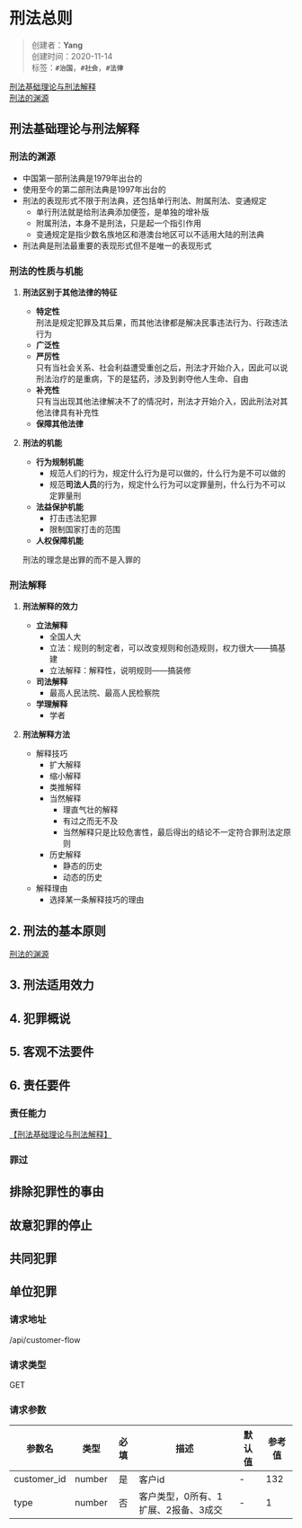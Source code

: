 # 刑法总则
>创建者：**Yang**  
>创建时间：2020-11-14  
>标签：**`#治国`**，**`#社会`**，**`#法律`**

[刑法基础理论与刑法解释](#刑法基础理论与刑法解释 "刑法基础理论与刑法解释")  
[刑法的渊源](#刑法的渊源 "刑法的渊源")

## 刑法基础理论与刑法解释  
### 刑法的渊源
- 中国第一部刑法典是1979年出台的
- 使用至今的第二部刑法典是1997年出台的
- 刑法的表现形式不限于刑法典，还包括单行刑法、附属刑法、变通规定
    - 单行刑法就是给刑法典添加便签，是单独的增补版
    - 附属刑法，本身不是刑法，只是起一个指引作用
    - 变通规定是指少数名族地区和港澳台地区可以不适用大陆的刑法典
- 刑法典是刑法最重要的表现形式但不是唯一的表现形式

### 刑法的性质与机能
1. **刑法区别于其他法律的特征**
    - **特定性**  
    刑法是规定犯罪及其后果，而其他法律都是解决民事违法行为、行政违法行为
    - **广泛性**
    - **严厉性**  
    只有当社会关系、社会利益遭受重创之后，刑法才开始介入，因此可以说刑法治疗的是重病，下的是猛药，涉及到剥夺他人生命、自由
    - **补充性**  
    只有当出现其他法律解决不了的情况时，刑法才开始介入，因此刑法对其他法律具有补充性
    - **保障其他法律**  

2. **刑法的机能**
    - **行为规制机能**  
        - 规范人们的行为，规定什么行为是可以做的，什么行为是不可以做的
        - 规范**司法人员**的行为，规定什么行为可以定罪量刑，什么行为不可以定罪量刑
    - **法益保护机能**
        - 打击违法犯罪
        - 限制国家打击的范围
    - **人权保障机能**  

    刑法的理念是出罪的而不是入罪的

### 刑法解释
1. **刑法解释的效力**
    - **立法解释**
        - 全国人大
        - 立法：规则的制定者，可以改变规则和创造规则，权力很大——搞基建
        - 立法解释：解释性，说明规则——搞装修
    - **司法解释**
        - 最高人民法院、最高人民检察院
    - **学理解释**
        - 学者

2. **刑法解释方法**
    - 解释技巧
        - 扩大解释
        - 缩小解释
        - 类推解释
        - 当然解释
            - 理直气壮的解释
            - 有过之而无不及
            - 当然解释只是比较危害性，最后得出的结论不一定符合罪刑法定原则
        - 历史解释
            - 静态的历史
            - 动态的历史
    - 解释理由
        - 选择某一条解释技巧的理由

## 2. 刑法的基本原则  
[刑法的渊源](#刑法的渊源 "刑法的渊源")

## 3. 刑法适用效力

## 4. 犯罪概说

## 5. 客观不法要件

## 6. 责任要件
### 责任能力
[【刑法基础理论与刑法解释】](#[1.刑法基础理论与刑法解释] "刑法基础理论与刑法解释")
### 罪过

## 排除犯罪性的事由

## 故意犯罪的停止

## 共同犯罪

## 单位犯罪

### 请求地址
/api/customer-flow

### 请求类型
GET

### 请求参数
| 参数名 | 类型 | 必填 | 描述 | 默认值 | 参考值 |
| --- | :---: | :---: | --- | --- | --- |
| customer_id | number | 是 | 客户id | - | 132 |
| type | number | 否 | 客户类型，0所有、1扩展、2报备、3成交 | - | 1 |